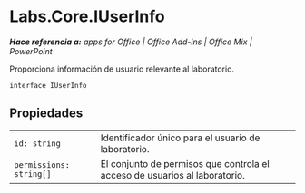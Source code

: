 
# Labs.Core.IUserInfo

 _**Hace referencia a:** apps for Office | Office Add-ins | Office Mix | PowerPoint_

Proporciona información de usuario relevante al laboratorio.

```
interface IUserInfo
```


## Propiedades


|||
|:-----|:-----|
| `id: string`|Identificador único para el usuario de laboratorio.|
| `permissions: string[]`|El conjunto de permisos que controla el acceso de usuarios al laboratorio.|
